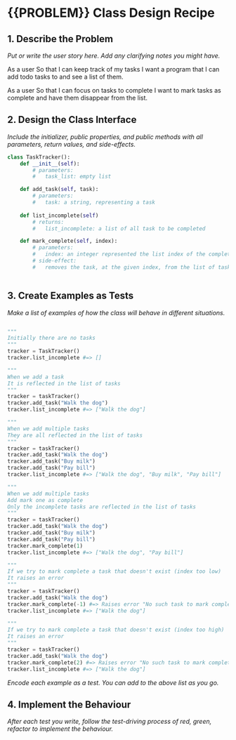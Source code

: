 # {{PROBLEM}} Class Design Recipe

## 1. Describe the Problem

_Put or write the user story here. Add any clarifying notes you might have._

As a user
So that I can keep track of my tasks
I want a program that I can add todo tasks to and see a list of them.

As a user
So that I can focus on tasks to complete
I want to mark tasks as complete and have them disappear from the list.

## 2. Design the Class Interface

_Include the initializer, public properties, and public methods with all parameters, return values, and side-effects._

```python
class TaskTracker():
    def __init__(self):
        # parameters:
        #   task_list: empty list

    def add_task(self, task):
        # parameters:
        #   task: a string, representing a task
    
    def list_incomplete(self)
        # returns:
        #   list_incomplete: a list of all task to be completed

    def mark_complete(self, index):
        # parameters:
        #   index: an integer represented the list index of the completed task
        # side-effect:
        #   removes the task, at the given index, from the list of tasks
    
```



## 3. Create Examples as Tests

_Make a list of examples of how the class will behave in different situations._

```python

"""
Initially there are no tasks
"""
tracker = TaskTracker()
tracker.list_incomplete #=> []

"""
When we add a task
It is reflected in the list of tasks
"""
tracker = taskTracker()
tracker.add_task("Walk the dog")
tracker.list_incomplete #=> ["Walk the dog"]

"""
When we add multiple tasks
They are all reflected in the list of tasks
"""
tracker = taskTracker()
tracker.add_task("Walk the dog")
tracker.add_task("Buy milk")
tracker.add_task("Pay bill")
tracker.list_incomplete #=> ["Walk the dog", "Buy milk", "Pay bill"]

"""
When we add multiple tasks
Add mark one as complete
Only the incomplete tasks are reflected in the list of tasks
"""
tracker = taskTracker()
tracker.add_task("Walk the dog")
tracker.add_task("Buy milk")
tracker.add_task("Pay bill")
tracker.mark_complete(1)
tracker.list_incomplete #=> ["Walk the dog", "Pay bill"]

"""
If we try to mark complete a task that doesn't exist (index too low)
It raises an error
"""
tracker = taskTracker()
tracker.add_task("Walk the dog")
tracker.mark_complete(-1) #=> Raises error "No such task to mark complete"
tracker.list_incomplete #=> ["Walk the dog"]

"""
If we try to mark complete a task that doesn't exist (index too high)
It raises an error
"""
tracker = taskTracker()
tracker.add_task("Walk the dog")
tracker.mark_complete(2) #=> Raises error "No such task to mark complete"
tracker.list_incomplete #=> ["Walk the dog"]
```

_Encode each example as a test. You can add to the above list as you go._

## 4. Implement the Behaviour

_After each test you write, follow the test-driving process of red, green, refactor to implement the behaviour._
